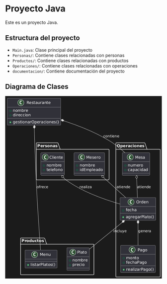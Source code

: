 # Proyecto Java

Este es un proyecto Java.

## Estructura del proyecto
- `Main.java`: Clase principal del proyecto
- `Personas/`: Contiene clases relacionadas con personas
- `Productos/`: Contiene clases relacionadas con productos
- `Operaciones/`: Contiene clases relacionadas con operaciones
- `documentacion/`: Contiene documentación del proyecto

## Diagrama de Clases

![Diagrama de Clases](./documentacion/diagrama%20clases.png)
